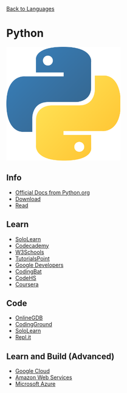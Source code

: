 <a href=".">Back to Languages</a>

# Python

<img src="logos/Python.png" width="300"/>

## Info
- [Official Docs from Python.org](https://docs.python.org/3/)
- [Download](https://www.python.org/downloads/)
- [Read](https://en.wikipedia.org/wiki/Python_(programming_language))

## Learn
- [SoloLearn](https://www.sololearn.com/Course/Python/)
- [Codecademy](https://www.codecademy.com/learn/learn-python-3)
- [W3Schools](https://www.w3schools.com/python/default.asp)
- [TutorialsPoint](https://www.tutorialspoint.com/python/)
- [Google Developers](https://developers.google.com/edu/python)
- [CodingBat](https://codingbat.com/python)
- [CodeHS](https://codehs.com/info/curriculum/intropython)
- [Coursera](https://www.coursera.org/specializations/python)

## Code
- [OnlineGDB](https://www.onlinegdb.com/online_python_compiler)
- [CodingGround](https://www.tutorialspoint.com/execute_python_online.php)
- [SoloLearn](https://code.sololearn.com/#py)
- [Repl.it](https://repl.it/languages/python3)

## Learn and Build (Advanced)
- [Google Cloud](https://cloud.google.com/python)
- [Amazon Web Services](https://aws.amazon.com/developer/language/python/)
- [Microsoft Azure](https://docs.microsoft.com/en-us/azure/python/)
